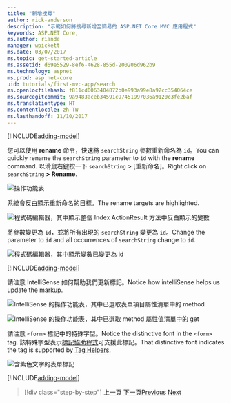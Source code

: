 ```yaml
---
title: "新增搜尋"
author: rick-anderson
description: "示範如何將搜尋新增至簡易的 ASP.NET Core MVC 應用程式"
keywords: ASP.NET Core,
ms.author: riande
manager: wpickett
ms.date: 03/07/2017
ms.topic: get-started-article
ms.assetid: d69e5529-8ef6-4628-855d-200206d962b9
ms.technology: aspnet
ms.prod: asp.net-core
uid: tutorials/first-mvc-app/search
ms.openlocfilehash: f811cd0063404872b0e993a99e8a92cc354064ce
ms.sourcegitcommit: 9a9483aceb34591c97451997036a9120c3fe2baf
ms.translationtype: HT
ms.contentlocale: zh-TW
ms.lasthandoff: 11/10/2017
---
```

[!INCLUDE[adding-model](../../includes/mvc-intro/search1.md)]

<span data-ttu-id="ac9e2-104">您可以使用 **rename** 命令，快速將 `searchString` 參數重新命名為 `id`。</span><span class="sxs-lookup"><span data-stu-id="ac9e2-104">You can quickly rename the `searchString` parameter to `id` with the **rename** command.</span></span> <span data-ttu-id="ac9e2-105">以滑鼠右鍵按一下 `searchString` > [重新命名]。</span><span class="sxs-lookup"><span data-stu-id="ac9e2-105">Right click on `searchString` **> Rename**.</span></span>

![操作功能表](search/_static/rename.png)

<span data-ttu-id="ac9e2-107">系統會反白顯示重新命名的目標。</span><span class="sxs-lookup"><span data-stu-id="ac9e2-107">The rename targets are highlighted.</span></span>

![程式碼編輯器，其中顯示整個 Index ActionResult 方法中反白顯示的變數](search/_static/rename2.png)

<span data-ttu-id="ac9e2-109">將參數變更為 `id`，並將所有出現的 `searchString` 變更為 `id`。</span><span class="sxs-lookup"><span data-stu-id="ac9e2-109">Change the parameter to `id` and all occurrences of `searchString` change to `id`.</span></span>

![程式碼編輯器，其中顯示變數已變更為 id](search/_static/rename3.png)

[!INCLUDE[adding-model](../../includes/mvc-intro/search2.md)]

<span data-ttu-id="ac9e2-111">請注意 IntelliSense 如何幫助我們更新標記。</span><span class="sxs-lookup"><span data-stu-id="ac9e2-111">Notice how intelliSense helps us update the markup.</span></span>

![IntelliSense 的操作功能表，其中已選取表單項目屬性清單中的 method](search/_static/int_m.png)

![IntelliSense 的操作功能表，其中已選取 method 屬性值清單中的 get](search/_static/int_get.png)

<span data-ttu-id="ac9e2-114">請注意 `<form>` 標記中的特殊字型。</span><span class="sxs-lookup"><span data-stu-id="ac9e2-114">Notice the distinctive font in the `<form>` tag.</span></span> <span data-ttu-id="ac9e2-115">該特殊字型表示[標記協助程式](../../mvc/views/tag-helpers/intro.md)可支援此標記。</span><span class="sxs-lookup"><span data-stu-id="ac9e2-115">That distinctive font indicates the tag is supported by [Tag Helpers](../../mvc/views/tag-helpers/intro.md).</span></span>

![含紫色文字的表單標記](search/_static/th_font.png)

[!INCLUDE[adding-model](../../includes/mvc-intro/search3.md)]

>[!div class="step-by-step"]
<span data-ttu-id="ac9e2-117">[上一頁](controller-methods-views.md)
[下一頁](new-field.md)</span><span class="sxs-lookup"><span data-stu-id="ac9e2-117">[Previous](controller-methods-views.md)
[Next](new-field.md)</span></span>  

